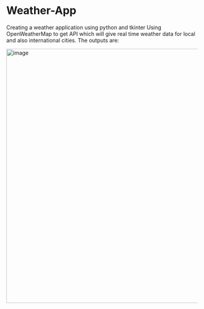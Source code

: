 # Weather-App
Creating a weather application using python and tkinter
Using OpenWeatherMap to get API which will give real time weather data for local and also international cities.
The outputs are:



<img width="670" alt="image" src="https://github.com/user-attachments/assets/32573330-0a49-4992-a2f5-47afca24480d">
